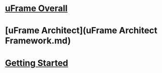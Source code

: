﻿# [uFrame Overall](uframe_overall.md)
# [uFrame Architect](uFrame Architect Framework.md)
# [Getting Started](uframe_getting_started.md)

